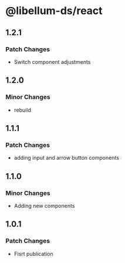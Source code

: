 # @libellum-ds/react

## 1.2.1

### Patch Changes

- Switch component adjustments

## 1.2.0

### Minor Changes

- rebuild

## 1.1.1

### Patch Changes

- adding input and arrow button components

## 1.1.0

### Minor Changes

- Adding new components

## 1.0.1

### Patch Changes

- Fisrt publication
